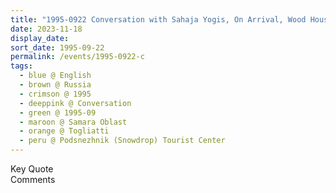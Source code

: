 ```yaml
---
title: "1995-0922 Conversation with Sahaja Yogis, On Arrival, Wood House, Podsnezhnik (Snowdrop) Tourist Center, Togliatti, Samara Oblast, Russia"
date: 2023-11-18
display_date: 
sort_date: 1995-09-22
permalink: /events/1995-0922-c
tags:
  - blue @ English
  - brown @ Russia
  - crimson @ 1995
  - deeppink @ Conversation
  - green @ 1995-09
  - maroon @ Samara Oblast
  - orange @ Togliatti
  - peru @ Podsnezhnik (Snowdrop) Tourist Center
---
```


<wave-list>
  <list-title color="green" width="75">Key Quote</list-title>
  <list-item color="BlanchedAlmond"  width="200"></list-item>
  <list-item color="Lavender"></list-item>
  <list-item color="BlanchedAlmond"></list-item>
</wave-list>

<br>

<wave-list>
  <list-title color="green" width="75">Comments</list-title>
  <list-item color="BlanchedAlmond"  width="200"></list-item>
  <list-item color="Lavender"></list-item>
  <list-item color="BlanchedAlmond"></list-item>
</wave-list>